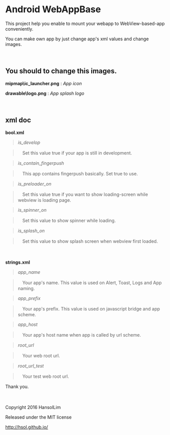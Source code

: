 **Android WebAppBase**
==================
This project help you enable to mount your webapp to WebView-based-app conveniently.

You can make own app by just change app's xml values and change images.

　

You should to change this images.
----------------------
**mipmap\ic_launcher.png** : *App icon*

**drawable\logo.png** : *App splash logo*

　

xml doc
--------
**bool.xml**

> *is_develop*

> 　Set this value true if your app is still in development.

> *is_contain_fingerpush*

> 　This app contains fingerpush basically. Set true to use.

> *is_preloader_on*

> 　Set this value true if you want to show loading-screen while webview is loading page.

> *is_spinner_on*

> 　Set this value to show spinner while loading.

> *is_splash_on*

> 　Set this value to show splash screen when webview first loaded.

　


**strings.xml**


> *app_name*

> 　Your app's name. This value is used on Alert, Toast, Logs and App naming.

> *app_prefix*

> 　Your app's prefix. This value is used on javascript bridge and app scheme.

> *app_host*

> 　Your app's host name when app is called by url scheme.

> *root_url*

> 　Your web root url.

> *root_url_test*

> 　Your test web root url.


Thank you.

　

Copyright 2016 HansolLim
 
Released under the MIT license

http://hsol.github.io/
